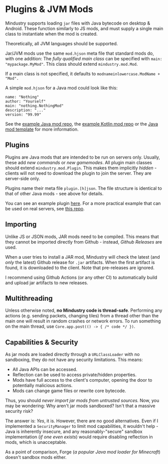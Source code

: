 # Plugins & JVM Mods

Mindustry supports loading `jar` files with Java bytecode on desktop & Android. These function similarly to JS mods, and must supply a single main class to instantiate when the mod is created.

Theoretically, all JVM languages should be supported.

Jar/JVM mods use the same `mod.hjson` meta file that standard mods do, with one addition: The *fully qualified main class* can be specified with `main: "mypackage.MyMod"`. This class should extend `mindustry.mod.Mod`.


If a main class is not specified, it defaults to `modnameinlowercase.ModName + "Mod".`

A simple `mod.hjson` for a Java mod could look like this:

```hjson
name: "Nothing"
author: "Yourself"
main: "nothing.NothingMod"
description: "..."
version: "99.99"
```

See the [example Java mod repo](https://github.com/Anuken/ExampleJavaMod), the [example Kotlin mod repo](https://github.com/Anuken/ExampleKotlinMod) or the [Java mod template](https://github.com/Sonnicon/mindustry-modtemplate) for more information.

## Plugins

Plugins are Java mods that are intended to be run on servers only. Usually, these add *new commands* or *new gamemodes*.
All plugin main classes should extend `mindustry.mod.Plugin`. This makes them implicitly *hidden* - clients will not need to download the plugin to join the server. They are server-side only.

Plugins name their meta file `plugin.[h]json`. The file structure is identical to that of other Java mods - see above for details.

You can see an example plugin [here](https://github.com/Anuken/ExamplePlugin). For a more practical example that can be used on real servers, see [this repo](https://github.com/Anuken/AuthorizePlugin).

## Importing

Unlike JS or JSON mods, JAR mods need to be compiled. This means that they cannot be imported directly from Github - instead, *Github Releases* are used. 

When a user tries to install a JAR mod, Mindustry will check the latest (and *only* the latest) Github release for `.jar` artifacts. When the first artifact is found, it is downloaded to the client. Note that pre-releases are ignored.

I recommend using Github Actions (or any other CI) to automatically build and upload jar artifacts to new releases.

## Multithreading

Unless otherwise noted, **no Mindustry code is thread-safe**. Performing any actions (e.g. sending packets, changing tiles) from a thread other than the main one will result in random crashes or network errors. To run something on the main thread, use `Core.app.post(() -> { /* code */ })`.

## Capabilities & Security

As jar mods are loaded directly through a `URLClassLoader` with no sandboxing, they do not have any security limitations. This means:

- All Java APIs can be accessed.
- Reflection can be used to access private/hidden properties.
- Mods have full access to the client's computer, opening the door to potentially malicious actions.
- Mods can change game files or rewrite core bytecode.

Thus, you should *never import jar mods from untrusted sources.* Now, you may be wondering: Why aren't jar mods sandboxed? Isn't that a massive security risk? 

The answer is: *Yes*, it is. However, there are no good alternatives. Even if I implemented a `SecurityManager` to limit mod capabilities, it wouldn't help - Java is inherently insecure, and any reasonably-"secure" sandbox implementation (*if one even exists*) would require disabling reflection in mods, which is unacceptable.

As a point of comparison, Forge (*a popular Java mod loader for Minecraft*) doesn't sandbox mods either.
